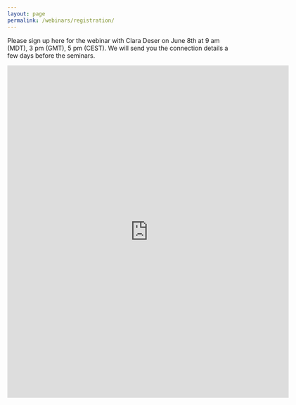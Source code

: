 ```yaml
---
layout: page
permalink: /webinars/registration/
---
```


Please sign up here for the webinar with Clara Deser on June 8th at 9 am (MDT), 3 pm (GMT), 5 pm (CEST). We will send you the connection details a few days before the seminars.

<iframe src="https://docs.google.com/forms/d/e/1FAIpQLSem4MlOapcExrzO_UARwcpZqZTrcTYkX9WZwVcvs9f4x0V0og/viewform?embedded=true" width="640" height="755" frameborder="0" marginheight="0" marginwidth="0">Loading…</iframe>
